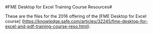 #FME Desktop for Excel Training Course Resources#

These are the files for the 2016 offering of the [FME Desktop for Excel course] (https://knowledge.safe.com/articles/32245/fme-desktop-for-excel-and-pdf-training-course-reso.html).


